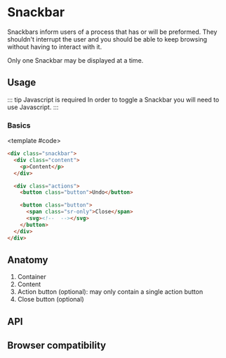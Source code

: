 <script setup>
	import { watch, ref } from "vue"
		import { useTimeoutFn } from '@vueuse/core'

	import Example from "../../.vitepress/theme/app/components/Example.vue"
	import Baseline from "../../.vitepress/theme/app/components/Baseline.vue"

const snackbar2 = ref()
const showSnackbar2 = ref(false)

watch(showSnackbar2, () => useTimeoutFn(() => {
	showSnackbar2.value = false
	snackbar2.value?.hidePopover()
}, 5000))

</script>

<style>
  .anatomy {
    outline: var(--_anatomy-border-gray);
    outline-offset: 2px;

    .content, button {
			outline: var(--_anatomy-border-red);
    }

  }
</style>

# Snackbar

Snackbars inform users of a process that has or will be preformed. They shouldn't interrupt the user and you should be able to keep browsing without having to interact with it.

Only one Snackbar may be displayed at a time.

## Usage

::: tip Javascript is required
In order to toggle a Snackbar you will need to use Javascript.
:::

### Basics

<Example>
<template #example>
<div class="row">
<button class="button" popovertarget="snackbar1">Show snackbar 1</button>
<button class="button" popovertarget="snackbar2" @click="showSnackbar2 = true;">Show snackbar 2</button>
</div>

<article popover="manual" id="snackbar1" class="snackbar" role="status">
	<div class="content">
		<p>All your base are belong to us</p>
	</div>
	<div class="actions">
		<button class="button" popovertarget="snackbar1">Undo</button>
		<button class="button" popovertarget="snackbar1">
			<span class="sr-only">Close</span>
			<svg xmlns="http://www.w3.org/2000/svg" width="32" height="32" viewBox="0 0 32 32"><path fill="currentColor" d="M26.113 4.116a1.25 1.25 0 0 1 1.768 1.768L17.766 15.999l10.115 10.114a1.25 1.25 0 1 1-1.768 1.768L16 17.766L5.884 27.881a1.25 1.25 0 1 1-1.768-1.768L14.231 16L4.116 5.884a1.25 1.25 0 1 1 1.768-1.768l10.115 10.115z"/></svg>
		</button>
	</div>
</article>

<article id="snackbar2" popover="manual" ref="snackbar2"  class="snackbar" role="status">
	<div class="content">
		<p>All changes saved</p>
	</div>
</article>
</template>

<template #code>

```html
<div class="snackbar">
  <div class="content">
    <p>Content</p>
  </div>

  <div class="actions">
    <button class="button">Undo</button>

    <button class="button">
      <span class="sr-only">Close</span>
      <svg><!--  --></svg>
    </button>
  </div>
</div>
```

</template>
</Example>

## Anatomy

1. Container
2. Content
3. Action button (optional): may only contain a single action button
4. Close button (optional)

<Example>
<template #example>
<div class="snackbar anatomy" style="opacity: 1; position: relative; margin: 0; width: 100%; inset: revert; z-index: 1;">
	<div class="content">
		<p>Content</p>
	</div>
	<div class="actions">
		<button class="button">Action</button>
		<button class="button">
			<span class="sr-only">Action</span>
			<svg xmlns="http://www.w3.org/2000/svg" width="32" height="32" viewBox="0 0 32 32"><path fill="currentColor" d="M26.113 4.116a1.25 1.25 0 0 1 1.768 1.768L17.766 15.999l10.115 10.114a1.25 1.25 0 1 1-1.768 1.768L16 17.766L5.884 27.881a1.25 1.25 0 1 1-1.768-1.768L14.231 16L4.116 5.884a1.25 1.25 0 1 1 1.768-1.768l10.115 10.115z"/></svg>
		</button>
	</div>
</div>
</template>
</Example>

## API

## Browser compatibility

<Baseline :ids="['starting-style', 'overlay', 'transition-behavior', 'light-dark', 'color-mix', 'has']" />
